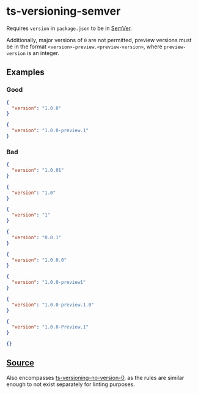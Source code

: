 # ts-versioning-semver

Requires `version` in `package.json` to be in [SemVer](https://semver.org/).

Additionally, major versions of `0` are not permitted, preview versions must be in the format `<version>-preview.<preview-version>`, where `preview-version` is an integer.

## Examples

### Good

```json
{
  "version": "1.0.0"
}
```

```json
{
  "version": "1.0.0-preview.1"
}
```

### Bad

```json
{
  "version": "1.0.01"
}
```

```json
{
  "version": "1.0"
}
```

```json
{
  "version": "1"
}
```

```json
{
  "version": "0.0.1"
}
```

```json
{
  "version": "1.0.0.0"
}
```

```json
{
  "version": "1.0.0-preview1"
}
```

```json
{
  "version": "1.0.0-preview.1.0"
}
```

```json
{
  "version": "1.0.0-Preview.1"
}
```

```json
{}
```

## [Source](https://azure.github.io/azure-sdk/typescript_implementation.html#ts-versioning-semver)

Also encompasses [ts-versioning-no-version-0](https://azure.github.io/azure-sdk/typescript_implementation.html#ts-versioning-no-version-0), as the rules are similar enough to not exist separately for linting purposes.
